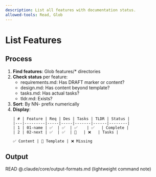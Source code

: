 ```yaml
---
description: List all features with documentation status.
allowed-tools: Read, Glob
---
```


# List Features

## Process

1. **Find features**: Glob features/* directories
2. **Check status** per feature:
   - requirements.md: Has DRAFT marker or content?
   - design.md: Has content beyond template?
   - tasks.md: Has actual tasks?
   - tldr.md: Exists?
3. **Sort**: By NN- prefix numerically
4. **Display**:
   ```
   | # | Feature | Req | Des | Tasks | TLDR | Status |
   |---|---------|-----|-----|-------|------|--------|
   | 1 | 01-name | ✅  | ✅  | ✅    | ✅   | Complete |
   | 2 | 02-next | ✅  | ✅  | 📝   | ❌   | Tasks |
   
   ✅ Content | 📝 Template | ❌ Missing
   ```

## Output
READ @.claude/core/output-formats.md (lightweight command note)